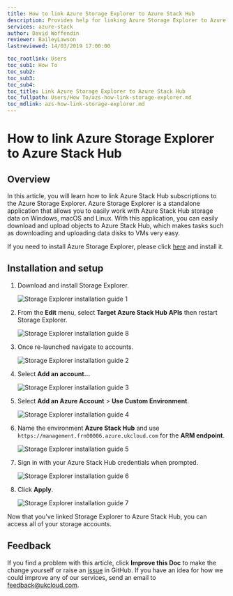 ```yaml
---
title: How to link Azure Storage Explorer to Azure Stack Hub
description: Provides help for linking Azure Storage Explorer to Azure Stack Hub
services: azure-stack
author: David Woffendin
reviewer: BaileyLawson
lastreviewed: 14/03/2019 17:00:00

toc_rootlink: Users
toc_sub1: How To
toc_sub2:
toc_sub3:
toc_sub4:
toc_title: Link Azure Storage Explorer to Azure Stack Hub
toc_fullpath: Users/How To/azs-how-link-storage-explorer.md
toc_mdlink: azs-how-link-storage-explorer.md
---
```


# How to link Azure Storage Explorer to Azure Stack Hub

## Overview

In this article, you will learn how to link Azure Stack Hub subscriptions to the Azure Storage Explorer. Azure Storage Explorer is a standalone application that allows you to easily work with Azure Stack Hub storage data on Windows, macOS and Linux. With this application, you can easily download and upload objects to Azure Stack Hub, which makes tasks such as downloading and uploading data disks to VMs very easy.

If you need to install Azure Storage Explorer, please click [here](https://azure.microsoft.com/en-us/features/storage-explorer/) and install it.

## Installation and setup

1. Download and install Storage Explorer.

    ![Storage Explorer installation guide 1](images/azs-browser-storage-tool-download.png)

2. From the **Edit** menu, select **Target Azure Stack Hub APIs** then restart Storage Explorer.

    ![Storage Explorer installation guide 8](images/azs-installation-storage-tool-7.png)

3. Once re-launched navigate to accounts.

    ![Storage Explorer installation guide 2](images/azs-installation-storage-tool-1.png)

4. Select **Add an account...**

    ![Storage Explorer installation guide 3](images/azs-installation-storage-tool-2.png)

5. Select **Add an Azure Account** \> **Use Custom Environment**.

    ![Storage Explorer installation guide 4](images/azs-installation-storage-tool-3.png)

6. Name the environment **Azure Stack Hub** and use `https://management.frn00006.azure.ukcloud.com` for the **ARM endpoint**.

    ![Storage Explorer installation guide 5](images/azs-installation-storage-tool-4.png)

7. Sign in with your Azure Stack Hub credentials when prompted.

    ![Storage Explorer installation guide 6](images/azs-installation-storage-tool-5.png)

8. Click **Apply**.

    ![Storage Explorer installation guide 7](images/azs-installation-storage-tool-6.png)

Now that you've linked Storage Explorer to Azure Stack Hub, you can access all of your storage accounts.

## Feedback

 If you find a problem with this article, click **Improve this Doc** to make the change yourself or raise an [issue](https://github.com/UKCloud/documentation/issues) in GitHub. If you have an idea for how we could improve any of our services, send an email to <feedback@ukcloud.com>.

